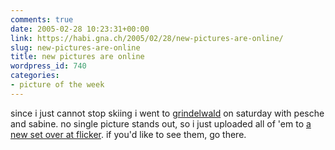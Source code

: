 ```yaml
---
comments: true
date: 2005-02-28 10:23:31+00:00
link: https://habi.gna.ch/2005/02/28/new-pictures-are-online/
slug: new-pictures-are-online
title: new pictures are online
wordpress_id: 740
categories:
- picture of the week
---
```



since i just cannot stop skiing i went to [grindelwald](http://www.grindelwald.com/winter-de.php?frameset=8) on saturday with pesche and sabine. no single picture stands out, so i just uploaded all of 'em to [a new set over at flicker](https://www.flickr.com/photos/habi/sets/140552/). if you'd like to see them, go there.

